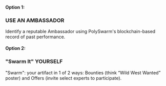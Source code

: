 #### Option 1:
### USE AN AMBASSADOR

Identify a reputable Ambassador using PolySwarm's blockchain-based record of past performance.

#### Option 2:
### "Swarm It" YOURSELF

"Swarm": your artifact in 1 of 2 ways: Bounties (think “Wild West Wanted” poster) and Offers (invite select experts to participate).
